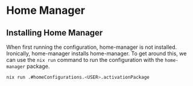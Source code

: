 # Home Manager

## Installing Home Manager

When first running the configuration, home-manager is not installed. Ironically, home-manager installs home-manager. To get around this, we can use the `nix run` command to run the configuration with the `home-manager` package.

```bash
nix run .#homeConfigurations.<USER>.activationPackage
```
